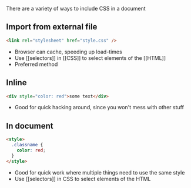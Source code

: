 There are a variety of ways to include CSS in a document

## Import from external file
```html
<link rel="stylesheet" href="style.css" />
```

- Browser can cache, speeding up load-times
- Use [[selectors]] in [[CSS]] to select elements of the [[HTML]]
- Preferred method

## Inline
```html
<div style="color: red">some text</div>
```

- Good for quick hacking around, since you won't mess with other stuff

## In document

```html
<style>
  .classname {
	color: red;
  }
</style>
```

- Good for quick work where multiple things need to use the same style
- Use [[selectors]] in CSS to select elements of the HTML
